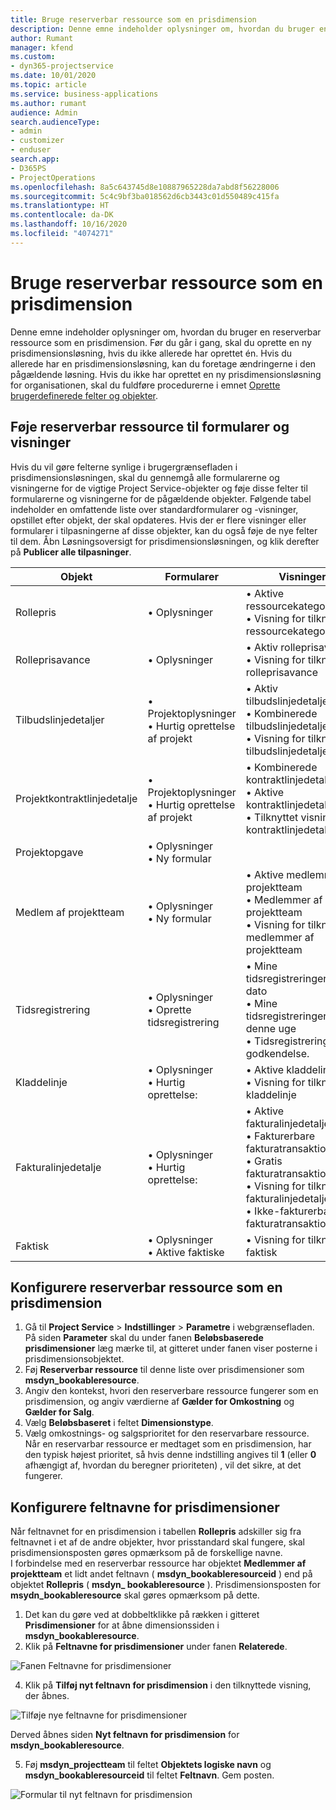 ```yaml
---
title: Bruge reserverbar ressource som en prisdimension
description: Denne emne indeholder oplysninger om, hvordan du bruger en reserverbar ressource som en prisdimension.
author: Rumant
manager: kfend
ms.custom:
- dyn365-projectservice
ms.date: 10/01/2020
ms.topic: article
ms.service: business-applications
ms.author: rumant
audience: Admin
search.audienceType:
- admin
- customizer
- enduser
search.app:
- D365PS
- ProjectOperations
ms.openlocfilehash: 8a5c643745d8e10887965228da7abd8f56228006
ms.sourcegitcommit: 5c4c9bf3ba018562d6cb3443c01d550489c415fa
ms.translationtype: HT
ms.contentlocale: da-DK
ms.lasthandoff: 10/16/2020
ms.locfileid: "4074271"
---
```

# <a name="use-bookable-resource-as-a-pricing-dimension"></a>Bruge reserverbar ressource som en prisdimension
Denne emne indeholder oplysninger om, hvordan du bruger en reserverbar ressource som en prisdimension. Før du går i gang, skal du oprette en ny prisdimensionsløsning, hvis du ikke allerede har oprettet én. Hvis du allerede har en prisdimensionsløsning, kan du foretage ændringerne i den pågældende løsning. Hvis du ikke har oprettet en ny prisdimensionsløsning for organisationen, skal du fuldføre procedurerne i emnet [Oprette brugerdefinerede felter og objekter](create-custom-fields-entities.md).

## <a name="add-bookable-resource-to-forms-and-views"></a>Føje reserverbar ressource til formularer og visninger
Hvis du vil gøre felterne synlige i brugergrænsefladen i prisdimensionsløsningen, skal du gennemgå alle formularerne og visningerne for de vigtige Project Service-objekter og føje disse felter til formularerne og visningerne for de pågældende objekter.
Følgende tabel indeholder en omfattende liste over standardformularer og -visninger, opstillet efter objekt, der skal opdateres. Hvis der er flere visninger eller formularer i tilpasningerne af disse objekter, kan du også føje de nye felter til dem.
Åbn Løsningsoversigt for prisdimensionsløsningen, og klik derefter på **Publicer alle tilpasninger**.


|   Objekt        | Formularer   |Visninger        |
| ------------------------------|---------------------------------|----------------------------------|
|  Rollepris|• Oplysninger |• Aktive ressourcekategoripriser<br> • Visning for tilknyttede ressourcekategoripriser|
|  Rolleprisavance|• Oplysninger|• Aktiv rolleprisavance<br>• Visning for tilknyttet rolleprisavance|
|  Tilbudslinjedetaljer|• Projektoplysninger<br>• Hurtig oprettelse af projekt|• Aktiv tilbudslinjedetalje<br>• Kombinerede tilbudslinjedetaljer<br>• Visning for tilknyttet tilbudslinjedetalje|
|  Projektkontraktlinjedetalje|• Projektoplysninger<br>• Hurtig oprettelse af projekt|• Kombinerede kontraktlinjedetaljer<br>• Aktive kontraktlinjedetaljer<br>• Tilknyttet visning af kontraktlinjedetaljer|
|  Projektopgave|• Oplysninger<br>• Ny formular||
|  Medlem af projektteam|• Oplysninger<br>• Ny formular|• Aktive medlemmer af projektteam<br>• Medlemmer af projektteam<br>• Visning for tilknyttede medlemmer af projektteam|
|  Tidsregistrering|• Oplysninger<br>• Oprette tidsregistrering|• Mine tidsregistreringer efter dato<br>• Mine tidsregistreringer for denne uge<br>• Tidsregistreringer til godkendelse.|
|  Kladdelinje|• Oplysninger<br>• Hurtig oprettelse:|• Aktive kladdelinjer<br>• Visning for tilknyttet kladdelinje|
|  Fakturalinjedetalje|• Oplysninger<br>• Hurtig oprettelse:|• Aktive fakturalinjedetaljer<br>• Fakturerbare fakturatransaktioner<br>• Gratis fakturatransaktioner<br>• Visning for tilknyttede fakturalinjedetaljer<br>• Ikke-fakturerbar fakturatransaktion|
|  Faktisk|• Oplysninger<br>• Aktive faktiske|• Visning for tilknyttet faktisk|

## <a name="set-up-bookable-resource-as-a-pricing-dimension"></a>Konfigurere reserverbar ressource som en prisdimension

1. Gå til **Project Service** > **Indstillinger** > **Parametre** i webgrænsefladen. På siden **Parameter** skal du under fanen **Beløbsbaserede prisdimensioner** læg mærke til, at gitteret under fanen viser posterne i prisdimensionsobjektet. 
2. Føj **Reserverbar ressource** til denne liste over prisdimensioner som **msdyn_bookableresource**. 
3. Angiv den kontekst, hvori den reserverbare ressource fungerer som en prisdimension, og angiv værdierne af **Gælder for Omkostning** og **Gælder for Salg**.
4. Vælg **Beløbsbaseret** i feltet **Dimensionstype**. 
5. Vælg omkostnings- og salgsprioritet for den reservarbare ressource. Når en reservarbar ressource er medtaget som en prisdimension, har den typisk højest prioritet, så hvis denne indstilling angives til **1** (eller **0** afhængigt af, hvordan du beregner prioriteten) , vil det sikre, at det fungerer.

## <a name="set-up-pricing-dimension-field-names"></a>Konfigurere feltnavne for prisdimensioner

Når feltnavnet for en prisdimension i tabellen **Rollepris** adskiller sig fra feltnavnet i et af de andre objekter, hvor prisstandard skal fungere, skal prisdimensionsposten gøres opmærksom på de forskellige navne.    
I forbindelse med en reserverbar ressource har objektet **Medlemmer af projektteam** et lidt andet feltnavn ( **msdyn_bookableresourceid** ) end på objektet **Rollepris** ( **msdyn_ bookableresource** ). Prisdimensionsposten for **msydn_bookableresource** skal gøres opmærksom på dette. 
1. Det kan du gøre ved at dobbeltklikke på rækken i gitteret **Prisdimensioner** for at åbne dimensionssiden i **msdyn_bookableresource**.
2. Klik på **Feltnavne for prisdimensioner** under fanen **Relaterede**.

 ![Fanen Feltnavne for prisdimensioner](media/PD-fieldname.png)

4. Klik på **Tilføj nyt feltnavn for prisdimension** i den tilknyttede visning, der åbnes.

 ![Tilføje nye feltnavne for prisdimensioner](media/Add-NewPD-fieldname.png)


Derved åbnes siden **Nyt feltnavn for prisdimension** for **msdyn_bookableresource**. 

5. Føj **msdyn_projectteam** til feltet **Objektets logiske navn** og **msdyn_bookableresourceid** til feltet **Feltnavn**. Gem posten.

 ![Formular til nyt feltnavn for prisdimension](media/PD-fieldname-Added.png)
